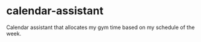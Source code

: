 # calendar-assistant
 Calendar assistant that allocates my gym time based on my schedule of the week. 
